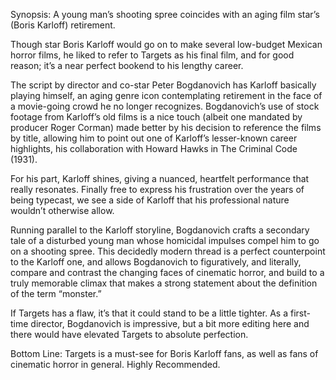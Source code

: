Synopsis: A young man’s shooting spree coincides with an aging film star’s (Boris Karloff) retirement.

Though star Boris Karloff would go on to make several low-budget Mexican horror films, he liked to refer to Targets as his final film, and for good reason; it’s a near perfect bookend to his lengthy career.

The script by director and co-star Peter Bogdanovich has Karloff basically playing himself, an aging genre icon contemplating retirement in the face of a movie-going crowd he no longer recognizes.  Bogdanovich’s use of stock footage from Karloff’s old films is a nice touch (albeit one mandated by producer Roger Corman) made better by his decision to reference the films by title, allowing him to point out one of Karloff’s lesser-known career highlights, his collaboration with Howard Hawks in The Criminal Code (1931).

For his part, Karloff shines, giving a nuanced, heartfelt performance that really resonates.  Finally free to express his frustration over the years of being typecast, we see a side of Karloff that his professional nature wouldn’t otherwise allow.

Running parallel to the Karloff storyline, Bogdanovich crafts a secondary tale of a disturbed young man whose homicidal impulses compel him to go on a shooting spree.  This decidedly modern thread is a perfect counterpoint to the Karloff one, and allows Bogdanovich to figuratively, and literally, compare and contrast the changing faces of cinematic horror, and build to a truly memorable climax that makes a strong statement about the definition of the term “monster.”

If Targets has a flaw, it’s that it could stand to be a little tighter.  As a first-time director, Bogdanovich is impressive, but a bit more editing here and there would have elevated Targets to absolute perfection.

Bottom Line: Targets is a must-see for Boris Karloff fans, as well as fans of cinematic horror in general.  Highly Recommended.
